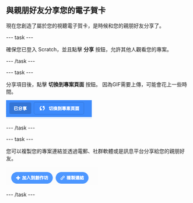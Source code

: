 ## 與親朋好友分享您的電子賀卡

現在您創造了屬於您的視聽電子賀卡，是時候和您的親朋好友分享了。

--- task ---

確保您已登入 Scratch，並且點擊 **分享** 按鈕，允許其他人觀看您的專案。

--- /task ---

--- task ---

分享項目後，點擊 **切換到專案頁面** 按鈕。 因為GIF需要上傳，可能會花上一些時間。

![圖片顯示專案頁面按鈕](images/projects-page.png)

--- /task ---

--- task ---

您可以複製您的專案連結並透過電郵、社群軟體或是訊息平台分享給您的親朋好友。

![圖片顯示複製連結按鈕](images/copy-link.png)

--- /task ---



